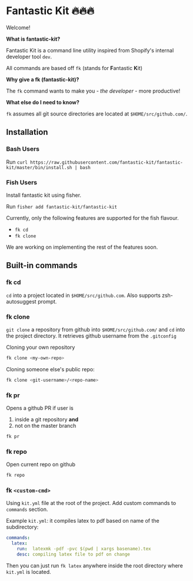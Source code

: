 # Fantastic Kit 🔥🔥🔥

Welcome!

**What is fantastic-kit?**

Fantastic Kit is a command line utility inspired from Shopify's internal developer tool `dev`.

All commands are based off `fk` (stands for **F**antastic **K**it)

**Why give a fk (fantastic-kit)?**

The `fk` command wants to make you *- the developer -* more productive! 

**What else do I need to know?**

`fk` assumes all git source directories are located at `$HOME/src/github.com/`.



## Installation

### Bash Users

Run `curl https://raw.githubusercontent.com/fantastic-kit/fantastic-kit/master/bin/install.sh | bash`

### Fish Users

Install fantastic kit using fisher. 

Run `fisher add fantastic-kit/fantastic-kit`

Currently, only the following features are supported for the fish flavour. 

- `fk cd`
- `fk clone`

We are working on implementing the rest of the features soon.

## Built-in commands

### fk cd

`cd` into a project located in `$HOME/src/github.com`. Also supports zsh-autosuggest prompt.

### fk clone

`git clone` a repository from github into `$HOME/src/github.com/` and `cd` into the project directory. It retrieves github username from the `.gitconfig` 

Cloning your own repository

```bash
fk clone <my-own-repo>
```

Cloning someone else's public repo:

```bash
fk clone <git-username>/<repo-name>
```

### fk pr

Opens a github PR if user is

1. inside a git repository **and**
2. not on the master branch

```bash
fk pr
```

### fk repo

Open current repo on github

``` bash
fk repo
```

### fk `<custom-cmd>`

Using `kit.yml` file at the root of the project. Add custom commands to `commands` section.

Example `kit.yml`: it compiles latex to pdf based on name of the subdirectory:

```yaml
commands:
  latex:
    run:  latexmk -pdf -pvc $(pwd | xargs basename).tex
    desc: compiling latex file to pdf on change
```

Then you can just run `fk latex` anywhere inside the root directory where `kit.yml` is located.
